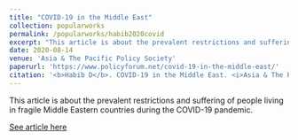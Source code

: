 ```yaml
---
title: "COVID-19 in the Middle East"
collection: popularworks
permalink: /popularworks/habib2020covid
excerpt: "This article is about the prevalent restrictions and suffering of people living in fragile Middle Eastern countries during the COVID-19 pandemic."
date: 2020-08-14
venue: 'Asia & The Pacific Policy Society'
paperurl: 'https://www.policyforum.net/covid-19-in-the-middle-east/'
citation: '<b>Habib D</b>. COVID-19 in the Middle East. <i>Asia & The Pacific Policy Society</i>.  https://www.policyforum.net/covid-19-in-the-middle-east/. Published August 14, 2020.'
---
```

This article is about the prevalent restrictions and suffering of people living in fragile Middle Eastern countries during the COVID-19 pandemic.

[See article here](https://www.policyforum.net/covid-19-in-the-middle-east/)
